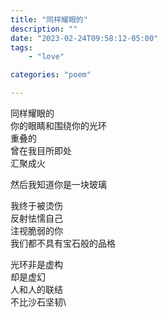 ```yaml
---
title: "同样耀眼的"
description: ""
date: "2023-02-24T09:58:12-05:00"
tags: 
    - "love"

categories: "poem"

---
```

同样耀眼的\
你的眼睛和围绕你的光环\
重叠的\
曾在我目所即处\
汇聚成火

然后我知道你是一块玻璃

我终于被烫伤\
反射怯懦自己\
注视脆弱的你\
我们都不具有宝石般的品格

光环非是虚构\
却是虚幻\
人和人的联结\
不比沙石坚韧\
